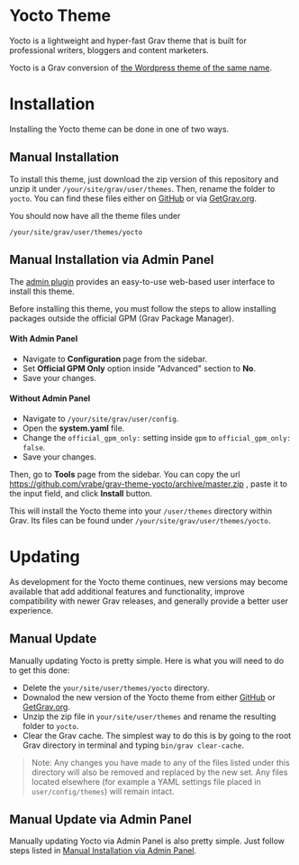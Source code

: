 # Yocto Theme

Yocto is a lightweight and hyper-fast Grav theme that is built for professional writers, bloggers and content marketers.

Yocto is a Grav conversion of [the Wordpress theme of the same name](https://humblethemes.com/themes/yocto).

# Installation

Installing the Yocto theme can be done in one of two ways. <!--Our GPM (Grav Package Manager) installation method enables you to quickly and easily install the theme with a simple terminal command, while the manual method enables you to do so via a zip file.-->

<!--
## GPM Installation (Preferred)

The simplest way to install this theme is via the [Grav Package Manager (GPM)](http://learn.getgrav.org/advanced/grav-gpm) through your system's Terminal (also called the command line).  From the root of your Grav install type:

    bin/gpm install yocto

This will install the Yocto theme into your `/user/themes` directory within Grav. Its files can be found under `/your/site/grav/user/themes/yocto`.
-->

## Manual Installation

To install this theme, just download the zip version of this repository and unzip it under `/your/site/grav/user/themes`. Then, rename the folder to `yocto`. You can find these files either on [GitHub](https://github.com/getgrav/grav-theme-yocto) or via [GetGrav.org](http://getgrav.org/downloads/themes).

You should now have all the theme files under

    /your/site/grav/user/themes/yocto

## Manual Installation via Admin Panel

The [admin plugin](https://github.com/getgrav/grav-plugin-admin) provides an easy-to-use web-based user interface to install this theme.

Before installing this theme, you must follow the steps to allow installing packages outside the official GPM (Grav Package Manager).

#### With Admin Panel
* Navigate to **Configuration** page from the sidebar.
* Set **Official GPM Only** option inside "Advanced" section to **No**.
* Save your changes.

#### Without Admin Panel

* Navigate to `/your/site/grav/user/config`.
* Open the **system.yaml** file.
* Change the `official_gpm_only:` setting inside `gpm` to `official_gpm_only: false`.
* Save your changes.

Then, go to **Tools** page from the sidebar. You can copy the url https://github.com/vrabe/grav-theme-yocto/archive/master.zip , paste it to the input field, and click **Install** button.

This will install the Yocto theme into your `/user/themes` directory within Grav. Its files can be found under `/your/site/grav/user/themes/yocto`.


# Updating

As development for the Yocto theme continues, new versions may become available that add additional features and functionality, improve compatibility with newer Grav releases, and generally provide a better user experience. <!--Updating Yocto is easy, and can be done through Grav's GPM system, as well as manually.-->

<!--
## GPM Update (Preferred)

The simplest way to update this theme is via the [Grav Package Manager (GPM)](http://learn.getgrav.org/advanced/grav-gpm). You can do this with this by navigating to the root directory of your Grav install using your system's Terminal (also called command line) and typing the following:

    bin/gpm update yocto

This command will check your Grav install to see if your Yocto theme is due for an update. If a newer release is found, you will be asked whether or not you wish to update. To continue, type `y` and hit enter. The theme will automatically update and clear Grav's cache.
-->

## Manual Update

Manually updating Yocto is pretty simple. Here is what you will need to do to get this done:

* Delete the `your/site/user/themes/yocto` directory.
* Downalod the new version of the Yocto theme from either [GitHub](https://github.com/getgrav/grav-plugin-yocto) or [GetGrav.org](http://getgrav.org/downloads/themes#extras).
* Unzip the zip file in `your/site/user/themes` and rename the resulting folder to `yocto`.
* Clear the Grav cache. The simplest way to do this is by going to the root Grav directory in terminal and typing `bin/grav clear-cache`.

> Note: Any changes you have made to any of the files listed under this directory will also be removed and replaced by the new set. Any files located elsewhere (for example a YAML settings file placed in `user/config/themes`) will remain intact.

## Manual Update via Admin Panel

Manually updating Yocto via Admin Panel is also pretty simple. Just follow steps listed in [Manual Installation via Admin Panel](#manual_installation_via_admin_panel).
